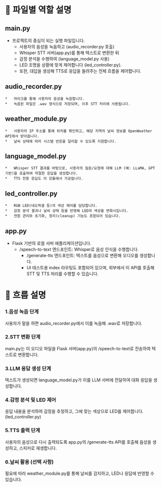 # 📂 파일별 역할 설명 
## main.py
* 프로젝트의 중심이 되는 실행 파일입니다.
	* 사용자의 음성을 녹음하고 (audio_recorder.py 호출)
	* Whisper STT 서버(app.py)를 통해 텍스트로 변환한 뒤
	* 감정 분석을 수행하여 (language_model.py 사용)
	*	LED 조명을 상황에 맞게 제어합니다 (led_controller.py).
	*	또한, 대답을 생성해 TTS로 응답을 들려주는 전체 흐름을 제어합니다.
## audio_recorder.py
	*	마이크를 통해 사용자의 음성을 녹음합니다.
	*	녹음된 파일은 .wav 형식으로 저장되며, 이후 STT 처리에 사용됩니다.
## weather_module.py
	*	사용자의 IP 주소를 통해 위치를 확인하고, 해당 지역의 날씨 정보를 OpenWeather API에서 받아옵니다.
	*	날씨 상태에 따라 시스템 반응을 달리할 수 있도록 지원합니다.
## language_model.py
	*	Whisper STT 결과를 바탕으로, 사용자의 질문/요청에 대해 LLM (예: LLaMA, GPT 기반)을 호출하여 적절한 응답을 생성합니다.
	*	TTS 전용 응답도 이 모듈에서 가공됩니다.
## led_controller.py
	*	RGB LED(네오픽셀 등)의 색상 제어를 담당합니다.
	*	감정 분석 결과나 날씨 상태 등을 반영해 LED의 색상을 변화시킵니다.
	*	전원 관리와 초기화, 정리(cleanup) 기능도 포함되어 있습니다.
## app.py
* Flask 기반의 로컬 서버 애플리케이션입니다.
  *	/speech-to-text 엔드포인트: Whisper로 음성 인식을 수행합니다.
	*	/generate-tts 엔드포인트: 텍스트를 음성으로 변환해 오디오를 생성합니다.
	*	UI 테스트용 index 라우팅도 포함되어 있으며, 외부에서 이 API를 호출해 STT 및 TTS 처리를 수행할 수 있습니다.
# 📌 흐름 설명
### 1.음성 녹음 단계
사용자가 말을 하면 audio_recorder.py에서 이를 녹음해 .wav로 저장합니다.
### 2.STT 변환 단계
main.py는 이 오디오 파일을 Flask 서버(app.py)의 /speech-to-text로 전송하여 텍스트로 변환합니다.
### 3.LLM 응답 생성 단계
텍스트가 생성되면 language_model.py가 이를 LLM 서버에 전달하여 대화 응답을 생성합니다.
### 4.감정 분석 및 LED 제어
응답 내용을 분석하여 감정을 추정하고, 그에 맞는 색상으로 LED를 제어합니다. (led_controller.py)
### 5.TTS 출력 단계
사용자의 음성으로 다시 출력되도록 app.py의 /generate-tts API를 호출해 음성을 생성하고, 스피커로 재생합니다.
### 6.날씨 활용 (선택 사항)
필요에 따라 weather_module.py를 통해 날씨를 감지하고, LED나 응답에 반영할 수 있습니다.
